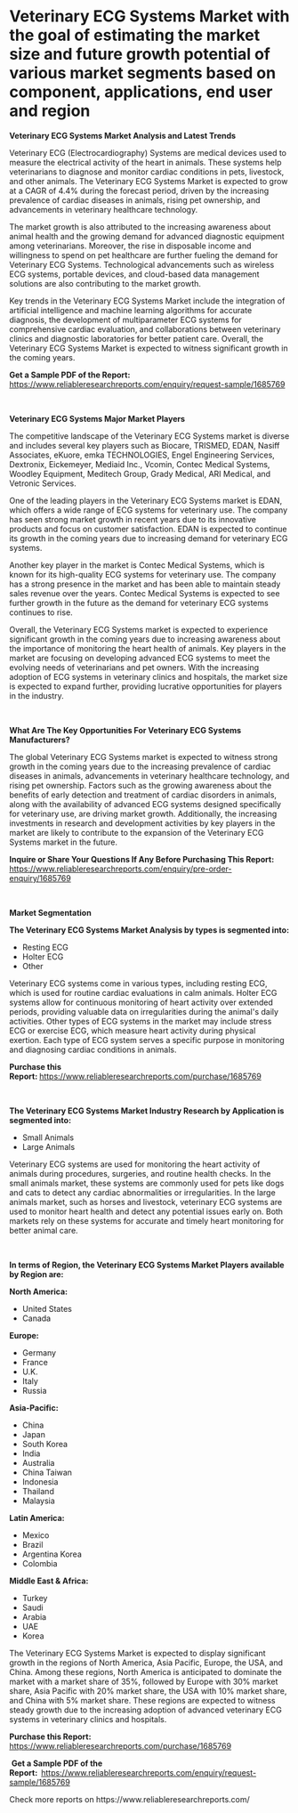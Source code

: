 <p><h1>Veterinary ECG Systems Market with the goal of estimating the market size and future growth potential of various market segments based on component, applications, end user and region</h1></p><p><strong>Veterinary ECG Systems Market Analysis and Latest Trends</strong></p>
<p><p>Veterinary ECG (Electrocardiography) Systems are medical devices used to measure the electrical activity of the heart in animals. These systems help veterinarians to diagnose and monitor cardiac conditions in pets, livestock, and other animals. The Veterinary ECG Systems Market is expected to grow at a CAGR of 4.4% during the forecast period, driven by the increasing prevalence of cardiac diseases in animals, rising pet ownership, and advancements in veterinary healthcare technology.</p><p>The market growth is also attributed to the increasing awareness about animal health and the growing demand for advanced diagnostic equipment among veterinarians. Moreover, the rise in disposable income and willingness to spend on pet healthcare are further fueling the demand for Veterinary ECG Systems. Technological advancements such as wireless ECG systems, portable devices, and cloud-based data management solutions are also contributing to the market growth.</p><p>Key trends in the Veterinary ECG Systems Market include the integration of artificial intelligence and machine learning algorithms for accurate diagnosis, the development of multiparameter ECG systems for comprehensive cardiac evaluation, and collaborations between veterinary clinics and diagnostic laboratories for better patient care. Overall, the Veterinary ECG Systems Market is expected to witness significant growth in the coming years.</p></p>
<p><strong>Get a Sample PDF of the Report:&nbsp;</strong> <a href="https://www.reliableresearchreports.com/enquiry/request-sample/1685769">https://www.reliableresearchreports.com/enquiry/request-sample/1685769</a></p>
<p>&nbsp;</p>
<p><strong>Veterinary ECG Systems Major Market Players</strong></p>
<p><p>The competitive landscape of the Veterinary ECG Systems market is diverse and includes several key players such as Biocare, TRISMED, EDAN, Nasiff Associates, eKuore, emka TECHNOLOGIES, Engel Engineering Services, Dextronix, Eickemeyer, Mediaid Inc., Vcomin, Contec Medical Systems, Woodley Equipment, Meditech Group, Grady Medical, ARI Medical, and Vetronic Services.</p><p>One of the leading players in the Veterinary ECG Systems market is EDAN, which offers a wide range of ECG systems for veterinary use. The company has seen strong market growth in recent years due to its innovative products and focus on customer satisfaction. EDAN is expected to continue its growth in the coming years due to increasing demand for veterinary ECG systems.</p><p>Another key player in the market is Contec Medical Systems, which is known for its high-quality ECG systems for veterinary use. The company has a strong presence in the market and has been able to maintain steady sales revenue over the years. Contec Medical Systems is expected to see further growth in the future as the demand for veterinary ECG systems continues to rise.</p><p>Overall, the Veterinary ECG Systems market is expected to experience significant growth in the coming years due to increasing awareness about the importance of monitoring the heart health of animals. Key players in the market are focusing on developing advanced ECG systems to meet the evolving needs of veterinarians and pet owners. With the increasing adoption of ECG systems in veterinary clinics and hospitals, the market size is expected to expand further, providing lucrative opportunities for players in the industry.</p></p>
<p>&nbsp;</p>
<p><strong>What Are The Key Opportunities For Veterinary ECG Systems Manufacturers?</strong></p>
<p><p>The global Veterinary ECG Systems market is expected to witness strong growth in the coming years due to the increasing prevalence of cardiac diseases in animals, advancements in veterinary healthcare technology, and rising pet ownership. Factors such as the growing awareness about the benefits of early detection and treatment of cardiac disorders in animals, along with the availability of advanced ECG systems designed specifically for veterinary use, are driving market growth. Additionally, the increasing investments in research and development activities by key players in the market are likely to contribute to the expansion of the Veterinary ECG Systems market in the future.</p></p>
<p><strong>Inquire or Share Your Questions If Any Before Purchasing This Report:</strong> <a href="https://www.reliableresearchreports.com/enquiry/pre-order-enquiry/1685769">https://www.reliableresearchreports.com/enquiry/pre-order-enquiry/1685769</a></p>
<p>&nbsp;</p>
<p><strong>Market Segmentation</strong></p>
<p><strong>The Veterinary ECG Systems Market Analysis by types is segmented into:</strong></p>
<p><ul><li>Resting ECG</li><li>Holter ECG</li><li>Other</li></ul></p>
<p><p>Veterinary ECG systems come in various types, including resting ECG, which is used for routine cardiac evaluations in calm animals. Holter ECG systems allow for continuous monitoring of heart activity over extended periods, providing valuable data on irregularities during the animal's daily activities. Other types of ECG systems in the market may include stress ECG or exercise ECG, which measure heart activity during physical exertion. Each type of ECG system serves a specific purpose in monitoring and diagnosing cardiac conditions in animals.</p></p>
<p><strong>Purchase this Report:&nbsp;</strong><a href="https://www.reliableresearchreports.com/purchase/1685769">https://www.reliableresearchreports.com/purchase/1685769</a></p>
<p>&nbsp;</p>
<p><strong>The Veterinary ECG Systems Market Industry Research by Application is segmented into:</strong></p>
<p><ul><li>Small Animals</li><li>Large Animals</li></ul></p>
<p><p>Veterinary ECG systems are used for monitoring the heart activity of animals during procedures, surgeries, and routine health checks. In the small animals market, these systems are commonly used for pets like dogs and cats to detect any cardiac abnormalities or irregularities. In the large animals market, such as horses and livestock, veterinary ECG systems are used to monitor heart health and detect any potential issues early on. Both markets rely on these systems for accurate and timely heart monitoring for better animal care.</p></p>
<p>&nbsp;</p>
<p><strong>In terms of Region, the Veterinary ECG Systems Market Players available by Region are:</strong></p>
<p>
    <p> <strong> North America: </strong>
        <ul>
            <li>United States</li>
            <li>Canada</li>
        </ul>
        </p> 
    <p> <strong> Europe: </strong>
        <ul>
            <li>Germany</li>
            <li>France</li>
            <li>U.K.</li>
            <li>Italy</li>
            <li>Russia</li>
        </ul>
        </p> 
    <p> <strong> Asia-Pacific: </strong>
        <ul>
            <li>China</li>
            <li>Japan</li>
            <li>South Korea</li>
            <li>India</li>
            <li>Australia</li>
            <li>China Taiwan</li>
            <li>Indonesia</li>
            <li>Thailand</li>
            <li>Malaysia</li>
        </ul>
        </p> 
    <p> <strong> Latin America: </strong>
        <ul>
            <li>Mexico</li>
            <li>Brazil</li>
            <li>Argentina Korea</li>
            <li>Colombia</li>
        </ul>
        </p> 
    <p> <strong> Middle East & Africa: </strong>
        <ul>
            <li>Turkey</li>
            <li>Saudi</li>
            <li>Arabia</li>
            <li>UAE</li>
            <li>Korea</li>
        </ul>
    </p>
    </p>
<p><p>The Veterinary ECG Systems Market is expected to display significant growth in the regions of North America, Asia Pacific, Europe, the USA, and China. Among these regions, North America is anticipated to dominate the market with a market share of 35%, followed by Europe with 30% market share, Asia Pacific with 20% market share, the USA with 10% market share, and China with 5% market share. These regions are expected to witness steady growth due to the increasing adoption of advanced veterinary ECG systems in veterinary clinics and hospitals.</p></p>
<p><strong>Purchase this Report: </strong><a href="https://www.reliableresearchreports.com/purchase/1685769">https://www.reliableresearchreports.com/purchase/1685769</a></p>
<p>&nbsp;<strong>Get a Sample PDF of the Report:&nbsp;&nbsp;</strong><a href="https://www.reliableresearchreports.com/enquiry/request-sample/1685769">https://www.reliableresearchreports.com/enquiry/request-sample/1685769</a></p>
<p><strong></strong></p>
<p>Check more reports on https://www.reliableresearchreports.com/</p>